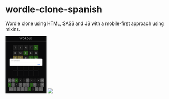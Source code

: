 # wordle-clone-spanish
 Wordle clone using HTML, SASS and JS with a mobile-first approach using mixins.
 
 <img src="Screen Shot 2022-06-26 at 4.01.19 PM.png" width="128"/>
 
 <img src="Screen Shot 2022-06-26 at 4.01.37 PM" width="128"/>
